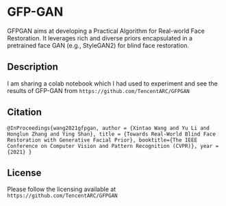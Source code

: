 # GFP-GAN

GFPGAN aims at developing a Practical Algorithm for Real-world Face Restoration.
It leverages rich and diverse priors encapsulated in a pretrained face GAN (e.g., StyleGAN2) for blind face restoration.

## Description

I am sharing a colab notebook which I had used to experiment and see the results of GFP-GAN from `https://github.com/TencentARC/GFPGAN`

## Citation
`@InProceedings{wang2021gfpgan,
          author = {Xintao Wang and Yu Li and Honglun Zhang and Ying Shan},
          title = {Towards Real-World Blind Face Restoration with Generative Facial Prior},
          booktitle={The IEEE Conference on Computer Vision and Pattern Recognition (CVPR)},
          year = {2021}
          }`
          

## License
Please follow the licensing available at `https://github.com/TencentARC/GFPGAN`

